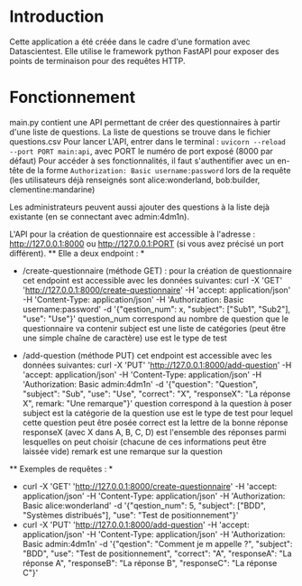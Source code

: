 # Introduction

Cette application a été créée dans le cadre d'une formation avec Datascientest. Elle utilise le framework python FastAPI pour exposer des points de terminaison pour des requêtes HTTP.

# Fonctionnement

main.py contient une API permettant de créer des questionnaires à partir d'une liste de questions. La liste de questions se trouve dans le fichier questions.csv
Pour lancer L'API, entrer dans le terminal : `uvicorn --reload --port PORT main:api`, avec PORT le numéro de port exposé (8000 par défaut)
Pour accéder à ses fonctionnalités, il faut s'authentifier avec un en-tête de la forme `Authorization: Basic username:password` lors de la requête
(les utilisateurs déjà renseignés sont alice:wonderland, bob:builder, clementine:mandarine)

Les administrateurs peuvent aussi ajouter des questions à la liste dejà existante (en se connectant avec admin:4dm1n).

L'API pour la création de questionnaire est accessible à l'adresse : http://127.0.0.1:8000 ou http://127.0.0.1:PORT (si vous avez précisé un port différent).
** Elle a deux endpoint : *
- /create-questionnaire (méthode GET) : 
        pour la création de questionnaire
        cet endpoint est accessible avec les données suivantes:
        curl -X 'GET' 'http://127.0.0.1:8000/create-questionnaire' -H 'accept: application/json' -H 'Content-Type: application/json' -H 'Authorization: Basic username:password' -d '{"qestion_num": x, "subject": ["Sub1", "Sub2"], "use": "Use"}'
        question_num correspond au nombre de question que le questionnaire va contenir
        subject est une liste de catégories (peut être une simple chaîne de caractère)
        use est le type de test

- /add-question (méthode PUT)
        cet endpoint est accessible avec les données suivantes:
        curl -X 'PUT' 'http://127.0.0.1:8000/add-question' -H 'accept: application/json' -H 'Content-Type: application/json' -H 'Authorization: Basic admin:4dm1n' -d '{"question": "Question", "subject": "Sub", "use": "Use", "correct": "X", "responseX": "La réponse X", remark: "Une remarque"}'
        question correspond à la question à poser
        subject est la catégorie de la question
        use est le type de test pour lequel cette question peut être posée
        correct est la lettre de la bonne réponse
        responseX (avec X dans A, B, C, D) est l'ensemble des réponses parmi lesquelles on peut choisir (chacune de ces informations peut être laissée vide)
        remark est une remarque sur la question

** Exemples de requêtes : *
- curl -X 'GET' 'http://127.0.0.1:8000/create-questionnaire' -H 'accept: application/json' -H 'Content-Type: application/json' -H 'Authorization: Basic alice:wonderland' -d '{"qestion_num": 5, "subject": ["BDD", "Systèmes distribués"], "use": "Test de positionnement"}'
- curl -X 'PUT' 'http://127.0.0.1:8000/add-question' -H 'accept: application/json' -H 'Content-Type: application/json' -H 'Authorization: Basic admin:4dm1n' -d '{"qestion": "Comment je m appelle ?", "subject": "BDD", "use": "Test de positionnement", "correct": "A", "responseA": "La réponse A", "responseB": "La réponse B", "responseC": "La réponse C"}'
